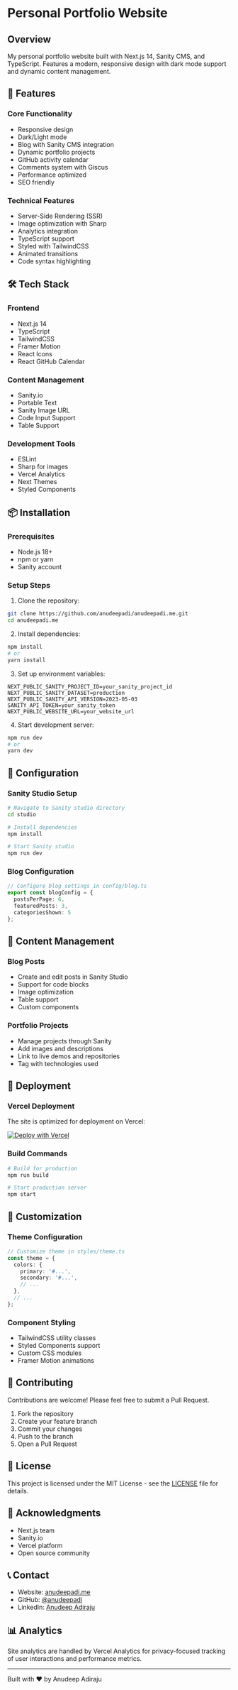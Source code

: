 # Personal Portfolio Website

## Overview
My personal portfolio website built with Next.js 14, Sanity CMS, and TypeScript. Features a modern, responsive design with dark mode support and dynamic content management.

## 🚀 Features

### Core Functionality
- Responsive design
- Dark/Light mode
- Blog with Sanity CMS integration
- Dynamic portfolio projects
- GitHub activity calendar
- Comments system with Giscus
- Performance optimized
- SEO friendly

### Technical Features
- Server-Side Rendering (SSR)
- Image optimization with Sharp
- Analytics integration
- TypeScript support
- Styled with TailwindCSS
- Animated transitions
- Code syntax highlighting

## 🛠️ Tech Stack

### Frontend
- Next.js 14
- TypeScript
- TailwindCSS
- Framer Motion
- React Icons
- React GitHub Calendar

### Content Management
- Sanity.io
- Portable Text
- Sanity Image URL
- Code Input Support
- Table Support

### Development Tools
- ESLint
- Sharp for images
- Vercel Analytics
- Next Themes
- Styled Components

## 📦 Installation

### Prerequisites
- Node.js 18+
- npm or yarn
- Sanity account

### Setup Steps

1. Clone the repository:
```bash
git clone https://github.com/anudeepadi/anudeepadi.me.git
cd anudeepadi.me
```

2. Install dependencies:
```bash
npm install
# or
yarn install
```

3. Set up environment variables:
```env
NEXT_PUBLIC_SANITY_PROJECT_ID=your_sanity_project_id
NEXT_PUBLIC_SANITY_DATASET=production
NEXT_PUBLIC_SANITY_API_VERSION=2023-05-03
SANITY_API_TOKEN=your_sanity_token
NEXT_PUBLIC_WEBSITE_URL=your_website_url
```

4. Start development server:
```bash
npm run dev
# or
yarn dev
```

## 🔧 Configuration

### Sanity Studio Setup
```bash
# Navigate to Sanity studio directory
cd studio

# Install dependencies
npm install

# Start Sanity studio
npm run dev
```

### Blog Configuration
```typescript
// Configure blog settings in config/blog.ts
export const blogConfig = {
  postsPerPage: 6,
  featuredPosts: 3,
  categoriesShown: 5
};
```

## 📝 Content Management

### Blog Posts
- Create and edit posts in Sanity Studio
- Support for code blocks
- Image optimization
- Table support
- Custom components

### Portfolio Projects
- Manage projects through Sanity
- Add images and descriptions
- Link to live demos and repositories
- Tag with technologies used

## 🚀 Deployment

### Vercel Deployment
The site is optimized for deployment on Vercel:

[![Deploy with Vercel](https://vercel.com/button)](https://vercel.com/new/clone?repository-url=https://github.com/anudeepadi/anudeepadi.me)

### Build Commands
```bash
# Build for production
npm run build

# Start production server
npm start
```

## 🎨 Customization

### Theme Configuration
```typescript
// Customize theme in styles/theme.ts
const theme = {
  colors: {
    primary: '#...',
    secondary: '#...',
    // ...
  },
  // ...
};
```

### Component Styling
- TailwindCSS utility classes
- Styled Components support
- Custom CSS modules
- Framer Motion animations

## 🤝 Contributing

Contributions are welcome! Please feel free to submit a Pull Request.

1. Fork the repository
2. Create your feature branch
3. Commit your changes
4. Push to the branch
5. Open a Pull Request

## 📄 License
This project is licensed under the MIT License - see the [LICENSE](LICENSE) file for details.

## 🙏 Acknowledgments
- Next.js team
- Sanity.io
- Vercel platform
- Open source community

## 📞 Contact
- Website: [anudeepadi.me](https://anudeepadi.me)
- GitHub: [@anudeepadi](https://github.com/anudeepadi)
- LinkedIn: [Anudeep Adiraju](https://linkedin.com/in/adirajuadi)

## 📊 Analytics
Site analytics are handled by Vercel Analytics for privacy-focused tracking of user interactions and performance metrics.

---

Built with ❤️ by Anudeep Adiraju
